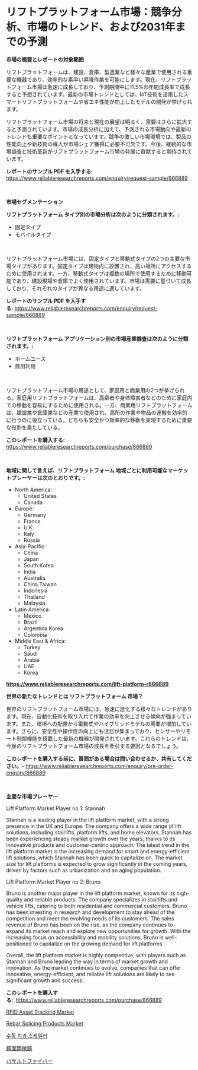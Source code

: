 <p><h1>リフトプラットフォーム市場：競争分析、市場のトレンド、および2031年までの予測</h1></p><p><strong>市場の概要とレポートの対象範囲</strong></p>
<p><p>リフトプラットフォームは、建設、倉庫、製造業など様々な産業で使用される重要な機器であり、効率的な素早い昇降作業を可能にします。現在、リフトプラットフォーム市場は急速に成長しており、予測期間中に11.5%の年間成長率で成長すると予想されています。最新の市場トレンドとしては、IoT技術を活用したスマートリフトプラットフォームや省エネ性能が向上したモデルの開発が挙げられます。</p><p>リフトプラットフォーム市場の将来と現在の展望は明るく、需要はさらに拡大すると予測されています。市場の成長分析に加えて、予測される市場動向や最新のトレンドも重要なポイントとなっています。競争の激しい市場環境では、製品の性能向上や新技術の導入が市場シェア獲得に必要不可欠です。今後、継続的な市場調査と技術革新がリフトプラットフォーム市場の発展に貢献すると期待されています。</p></p>
<p><strong>レポートのサンプル PDF を入手する:</strong> <a href="https://www.reliableresearchreports.com/enquiry/request-sample/866889">https://www.reliableresearchreports.com/enquiry/request-sample/866889</a></p>
<p>&nbsp;</p>
<p><strong>市場セグメンテーション</strong></p>
<p><strong>リフトプラットフォーム タイプ別の市場分析は次のように分類されます。:</strong></p>
<p><ul><li>固定タイプ</li><li>モバイルタイプ</li></ul></p>
<p>&nbsp;</p>
<p><p>リフトプラットフォーム市場には、固定タイプと移動式タイプの2つの主要な市場タイプがあります。固定タイプは建物内に設置され、高い場所にアクセスするために使用されます。一方、移動式タイプは複数の場所で使用するために移動可能であり、建設現場や倉庫でよく使用されています。市場は需要に基づいて成長しており、それぞれのタイプが異なる用途に適しています。</p></p>
<p><strong>レポートのサンプル PDF を入手する:</strong>&nbsp;<a href="https://www.reliableresearchreports.com/enquiry/request-sample/866889">https://www.reliableresearchreports.com/enquiry/request-sample/866889</a></p>
<p>&nbsp;</p>
<p><strong> リフトプラットフォーム アプリケーション別の市場産業調査は次のように分類されます。:</strong></p>
<p><ul><li>ホームユース</li><li>商用利用</li></ul></p>
<p>&nbsp;</p>
<p><p>リフトプラットフォーム市場の用途として、家庭用と商業用の2つが挙げられる。家庭用リフトプラットフォームは、高齢者や身体障害者などのために家庭内での移動を容易にするために使用される。一方、商業用リフトプラットフォームは、建設業や倉庫業などの産業で使用され、高所の作業や物品の運搬を効率的に行うのに役立っている。どちらも安全かつ効率的な移動を実現するために重要な役割を果たしている。</p></p>
<p><strong>このレポートを購入する:</strong>&nbsp; <a href="https://www.reliableresearchreports.com/purchase/866889">https://www.reliableresearchreports.com/purchase/866889</a></p>
<p>&nbsp;</p>
<p><strong>地域に関して言えば、リフトプラットフォーム 地域ごとに利用可能なマーケットプレーヤーは次のとおりです。:</strong></p>
<p><ul>
    <li>
        North America:
        <ul>
            <li>United States</li>
            <li>Canada</li>
        </ul>
    </li>
    <li>
        Europe:
        <ul>
            <li>Germany</li>
            <li>France</li>
            <li>U.K.</li>
            <li>Italy</li>
            <li>Russia</li>
        </ul>
    </li>
    <li>
        Asia-Pacific:
        <ul>
            <li>China</li>
            <li>Japan</li>
            <li>South Korea</li>
            <li>India</li>
            <li>Australia</li>
            <li>China Taiwan</li>
            <li>Indonesia</li>
            <li>Thailand</li>
            <li>Malaysia</li>
        </ul>
    </li>
    <li>
        Latin America:
        <ul>
            <li>Mexico</li>
            <li>Brazil</li>
            <li>Argentina Korea</li>
            <li>Colombia</li>
        </ul>
    </li>
    <li>
        Middle East & Africa:
        <ul>
            <li>Turkey</li>
            <li>Saudi</li>
            <li>Arabia</li>
            <li>UAE</li>
            <li>Korea</li>
        </ul>
    </li>
    </ul></p>
<p><strong><a href="https://www.reliableresearchreports.com/lift-platform-r866889">https://www.reliableresearchreports.com/lift-platform-r866889</a></strong>&nbsp;</p>
<p><strong>世界の新たなトレンドとは リフトプラットフォーム 市場？</strong></p>
<p><p>世界のリフトプラットフォーム市場には、急速に進化する様々なトレンドがあります。現在、自動化技術を取り入れて作業の効率を向上させる傾向が強まっています。また、環境への配慮から電動式やハイブリッドモデルの需要が増加しています。さらに、安全性や操作性の向上にも注目が集まっており、センサーやリモート制御機能を搭載した最新の機器が開発されています。これらのトレンドは、今後のリフトプラットフォーム市場の成長を牽引する要因となるでしょう。</p></p>
<p><strong>このレポートを購入する前に、質問がある場合は問い合わせるか、共有してください。</strong>- <a href="https://www.reliableresearchreports.com/enquiry/pre-order-enquiry/866889">https://www.reliableresearchreports.com/enquiry/pre-order-enquiry/866889</a></p>
<p>&nbsp;</p>
<p><strong>主要な市場プレーヤー</strong></p>
<p><p>Lift Platform Market Player no 1: Stannah</p><p>Stannah is a leading player in the lift platform market, with a strong presence in the UK and Europe. The company offers a wide range of lift solutions, including stairlifts, platform lifts, and home elevators. Stannah has been experiencing steady market growth over the years, thanks to its innovative products and customer-centric approach. The latest trend in the lift platform market is the increasing demand for smart and energy-efficient lift solutions, which Stannah has been quick to capitalize on. The market size for lift platforms is expected to grow significantly in the coming years, driven by factors such as urbanization and an aging population.</p><p>Lift Platform Market Player no 2: Bruno</p><p>Bruno is another major player in the lift platform market, known for its high-quality and reliable products. The company specializes in stairlifts and vehicle lifts, catering to both residential and commercial customers. Bruno has been investing in research and development to stay ahead of the competition and meet the evolving needs of its customers. The sales revenue of Bruno has been on the rise, as the company continues to expand its market reach and explore new opportunities for growth. With the increasing focus on accessibility and mobility solutions, Bruno is well-positioned to capitalize on the growing demand for lift platforms.</p><p>Overall, the lift platform market is highly competitive, with players such as Stannah and Bruno leading the way in terms of market growth and innovation. As the market continues to evolve, companies that can offer innovative, energy-efficient, and reliable lift solutions are likely to see significant growth and success.</p></p>
<p><strong>このレポートを購入する:</strong>&nbsp;&nbsp;<a href="https://www.reliableresearchreports.com/purchase/866889">https://www.reliableresearchreports.com/purchase/866889</a></p>
<p><p><a href="https://github.com/beatblasta/Market-Research-Report-List-3/blob/main/rfid-asset-tracking-market.md">RFID Asset Tracking Market</a></p><p><a href="https://github.com/angelajermaine/Market-Research-Report-List-3/blob/main/rebar-splicing-products-market.md">Rebar Splicing Products Market</a></p><p><a href="https://medium.com/@costelcaramitru2022/%EC%88%98%EB%8F%99-%EC%B9%98%EA%B3%BC-%EC%8A%A4%EC%BC%80%EC%9D%BC%EB%9F%AC-%EC%8B%9C%EC%9E%A5-%EA%B7%9C%EB%AA%A8-%EC%97%B0%ED%8F%89%EA%B7%A0-%EC%84%B1%EC%9E%A5%EB%A5%A0-%ED%8A%B8%EB%A0%8C%EB%93%9C-2024-2030-fe1e55931947">수동 치과 스케일러</a></p><p><a href="https://medium.com/@ja15984/%E3%82%B9%E3%83%9A%E3%82%AD%E3%83%A5%E3%83%A9%E3%83%BC%E9%A1%95%E5%BE%AE%E9%8F%A1%E5%B8%82%E5%A0%B4%E3%81%AE%E3%82%B7%E3%82%A7%E3%82%A2%E9%80%B2%E5%8C%96%E3%81%A8%E5%B8%82%E5%A0%B4%E6%88%90%E9%95%B7%E3%83%88%E3%83%AC%E3%83%B3%E3%83%892024%E5%B9%B4%E3%81%8B%E3%82%892031%E5%B9%B4%E3%81%BE%E3%81%A7-1b22aa22ed7a">鏡面顕微鏡</a></p><p><a href="https://medium.com/@ryleebauch2023/%E7%9F%B3%E8%8B%B1%E7%B9%8A%E7%B6%AD%E5%B8%82%E5%A0%B4%E3%81%AF%E5%B8%82%E5%A0%B4%E3%82%B7%E3%82%A7%E3%82%A2-%E5%B8%82%E5%A0%B4%E3%83%88%E3%83%AC%E3%83%B3%E3%83%89-%E5%B8%82%E5%A0%B4%E6%88%90%E9%95%B7%E3%81%AB%E9%96%A2%E3%81%99%E3%82%8B%E6%83%85%E5%A0%B1%E3%82%92%E6%8F%90%E4%BE%9B%E3%81%97%E3%81%BE%E3%81%99-sekiei-seni-shij%C5%8D-wa-shij%C5%8D-shiea-shij%C5%8D-trendo-shij%C5%8D-cf66077db0b3">バサルトファイバー</a></p></p>